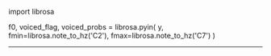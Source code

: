 import librosa

f0, voiced_flag, voiced_probs = librosa.pyin(
    y, fmin=librosa.note_to_hz('C2'), fmax=librosa.note_to_hz('C7')
)

----------------------------------------------------------------------------